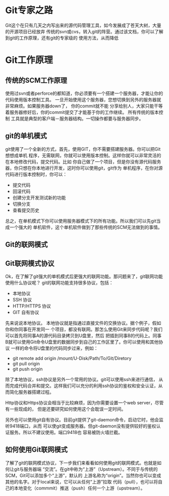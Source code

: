 Git专家之路
==========
Git这个在只有几天之内写出来的源代码管理工具，如今发展成了苍天大树，大量的开源项目已经放弃
传统的svn或cvs，转入git的阵营。通过该文档，你可以了解到git的工作原理，还有git的专家级的
使用方法，从而降低

Git工作原理
======================
传统的SCM工作原理
--------------------
使用过svn或者perforce的都知道，你必须要有一个搭建一个服务器，才能让你的代码使用版本控制工具。
一旦开始使用这个服务器，您想切换到另外的服务器就非常麻烦。如果服务器down了， 你的commit就不能
分享给别人，大家只能干等着服务器修好后，你的commit提交了才能基于你的工作继续。 所有传统的版本控制
工具就是典型的客户端－服务器结构。一切操作都要与服务器同步。

git的单机模式
---------------------
git使用了一个全新的方式，首先，使用GIT，你不需要搭建服务器。你可以把Git想想成单机
程序，无需联网，你就可以使用版本控制。这样你就可以非常灵活的在本地修改代码，提交代码。比如
你自己做了一个项目，但是你没有源代码服务器，你只想在你本地进行开发，这时你可以使用git，git作为
单机程序，在你对源代码进行版本控制时，你可以：

* 提交代码
* 回滚代码
* 创建分支开发测试新的功能
* 切换分支
* 查看提交历史

总之，在单机模式下你可以使用服务器模式下的所有功能。所以我们可以先git当成一个强大的
单机软件，这个单机软件做到了那些传统的SCM无法做到的事情。

Git的联网模式
-----------------------
Git联网模式协议
------------------------------
Ok，在了解了git强大的单机模式后更强大的联网功能。那问题来了，git联网功能使用什么协议呢？
git的联网功能支持很多协议，包括：

* 本地协议
* SSH 协议
* HTTP/HTTPS 协议
* GIT 自有协议

先来说说本地协议。 本地协议就是指通过直接文件的交换协议。据个例子，假如你和你同事在开发同一
个项目，都没有联网。那怎么使用Git来同步代码呢？我们可以首先将同事A的源代码目录拷贝到U盘里，然后
把插到同事B的代码上。同事B就可以使用Git命令U盘里的数据同步到自己的工作区里了。你可以使用和其他协议
一样的命令将U盘里的代码同步过来，例如：

* git remote add origin /mount/U-Disk/Path/To/Git/Diretory
* git pull origin
* git push origin

除了本地协议，ssh协议是另外一个常用的协议。git可以使用ssh来进行通信，
从而完成代码合并和提交。这样我们可以充分的利用ssh协议的鉴权和安全认证，从而简化服务器搭建过程。

Http协议和Https协议会相当于比较麻烦，因为你需要设置一个web server，尽管有一些现成的，
但是还要研究如何使用这个会耽误一定时间。

另外也可以使用git自有协议。目前git提供了git-daemon命令，启动它时，他会监听9418端口，从而
可以使git变成服务器。但git-daemon没有提供较好的鉴权认证服务。所以不建议使用。端口9418也
容易被防火墙拦截。

如何使用Git联网模式
------------------------------
了解了git的联网模式协议，下一步我们来看看如何使用git的联网模式。也就是如何让git与服务器端
“交流”。在git中称为“上游”（Upstream）。不同于与传统的SCM，Git可以添加多个“上游”，默认的
上游名称为“origin”。当然你也可以变成其他的名字。对于local来说，它可以从任何“上游”拉取
代码（pull），也可以将自己的本地变化（commmit）推送（push）任何一个上游（upstream）。
